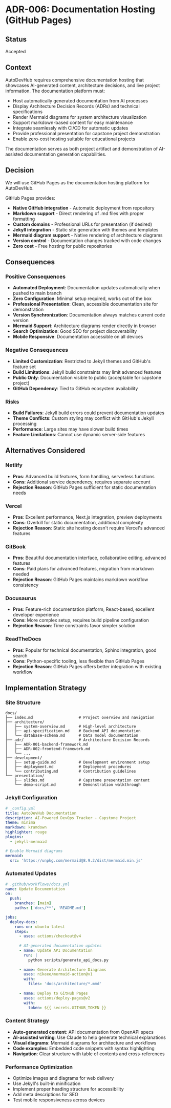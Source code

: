 # ADR-006: Documentation Hosting (GitHub Pages)

## Status
Accepted

## Context
AutoDevHub requires comprehensive documentation hosting that showcases AI-generated content, architecture decisions, and live project information. The documentation platform must:

- Host automatically generated documentation from AI processes
- Display Architecture Decision Records (ADRs) and technical specifications
- Render Mermaid diagrams for system architecture visualization
- Support markdown-based content for easy maintenance
- Integrate seamlessly with CI/CD for automatic updates
- Provide professional presentation for capstone project demonstration
- Enable zero-cost hosting suitable for educational projects

The documentation serves as both project artifact and demonstration of AI-assisted documentation generation capabilities.

## Decision
We will use GitHub Pages as the documentation hosting platform for AutoDevHub.

GitHub Pages provides:
- **Native GitHub integration** - Automatic deployment from repository
- **Markdown support** - Direct rendering of .md files with proper formatting
- **Custom domains** - Professional URLs for presentation (if desired)
- **Jekyll integration** - Static site generation with themes and templates
- **Mermaid diagram support** - Native rendering of architecture diagrams
- **Version control** - Documentation changes tracked with code changes
- **Zero cost** - Free hosting for public repositories

## Consequences

### Positive Consequences
- **Automated Deployment**: Documentation updates automatically when pushed to main branch
- **Zero Configuration**: Minimal setup required, works out of the box
- **Professional Presentation**: Clean, accessible documentation site for demonstration
- **Version Synchronization**: Documentation always matches current code version
- **Mermaid Support**: Architecture diagrams render directly in browser
- **Search Optimization**: Good SEO for project discoverability
- **Mobile Responsive**: Documentation accessible on all devices

### Negative Consequences
- **Limited Customization**: Restricted to Jekyll themes and GitHub's feature set
- **Build Limitations**: Jekyll build constraints may limit advanced features
- **Public Only**: Documentation visible to public (acceptable for capstone project)
- **GitHub Dependency**: Tied to GitHub ecosystem availability

### Risks
- **Build Failures**: Jekyll build errors could prevent documentation updates
- **Theme Conflicts**: Custom styling may conflict with GitHub's Jekyll processing
- **Performance**: Large sites may have slower build times
- **Feature Limitations**: Cannot use dynamic server-side features

## Alternatives Considered

### Netlify
- **Pros**: Advanced build features, form handling, serverless functions
- **Cons**: Additional service dependency, requires separate account
- **Rejection Reason**: GitHub Pages sufficient for static documentation needs

### Vercel
- **Pros**: Excellent performance, Next.js integration, preview deployments
- **Cons**: Overkill for static documentation, additional complexity
- **Rejection Reason**: Static site hosting doesn't require Vercel's advanced features

### GitBook
- **Pros**: Beautiful documentation interface, collaborative editing, advanced features
- **Cons**: Paid plans for advanced features, migration from markdown needed
- **Rejection Reason**: GitHub Pages maintains markdown workflow consistency

### Docusaurus
- **Pros**: Feature-rich documentation platform, React-based, excellent developer experience
- **Cons**: More complex setup, requires build pipeline configuration
- **Rejection Reason**: Time constraints favor simpler solution

### ReadTheDocs
- **Pros**: Popular for technical documentation, Sphinx integration, good search
- **Cons**: Python-specific tooling, less flexible than GitHub Pages
- **Rejection Reason**: GitHub Pages offers better integration with existing workflow

## Implementation Strategy

### Site Structure
```
docs/
├── index.md                    # Project overview and navigation
├── architecture/
│   ├── system-overview.md      # High-level architecture
│   ├── api-specification.md    # Backend API documentation
│   └── database-schema.md      # Data model documentation
├── adr/                        # Architecture Decision Records
│   ├── ADR-001-backend-framework.md
│   ├── ADR-002-frontend-framework.md
│   └── ...
├── development/
│   ├── setup-guide.md          # Development environment setup
│   ├── deployment.md           # Deployment procedures
│   └── contributing.md         # Contribution guidelines
└── presentation/
    ├── slides.md               # Capstone presentation content
    └── demo-script.md          # Demonstration walkthrough
```

### Jekyll Configuration
```yaml
# _config.yml
title: AutoDevHub Documentation
description: AI-Powered DevOps Tracker - Capstone Project
theme: minima
markdown: kramdown
highlighter: rouge
plugins:
  - jekyll-mermaid

# Enable Mermaid diagrams
mermaid:
  src: 'https://unpkg.com/mermaid@8.9.2/dist/mermaid.min.js'
```

### Automated Updates
```yaml
# .github/workflows/docs.yml
name: Update Documentation
on:
  push:
    branches: [main]
    paths: ['docs/**', 'README.md']

jobs:
  deploy-docs:
    runs-on: ubuntu-latest
    steps:
      - uses: actions/checkout@v4
      
      # AI-generated documentation updates
      - name: Update API Documentation
        run: |
          python scripts/generate_api_docs.py
          
      - name: Generate Architecture Diagrams
        uses: nikeee/mermaid-action@v1
        with:
          files: 'docs/architecture/*.mmd'
          
      - name: Deploy to GitHub Pages
        uses: actions/deploy-pages@v2
        with:
          token: ${{ secrets.GITHUB_TOKEN }}
```

### Content Strategy
- **Auto-generated content**: API documentation from OpenAPI specs
- **AI-assisted writing**: Use Claude to help generate technical explanations
- **Visual diagrams**: Mermaid diagrams for architecture and workflows
- **Code examples**: Embedded code snippets with syntax highlighting
- **Navigation**: Clear structure with table of contents and cross-references

### Performance Optimization
- Optimize images and diagrams for web delivery
- Use Jekyll's built-in minification
- Implement proper heading structure for accessibility
- Add meta descriptions for SEO
- Test mobile responsiveness across devices